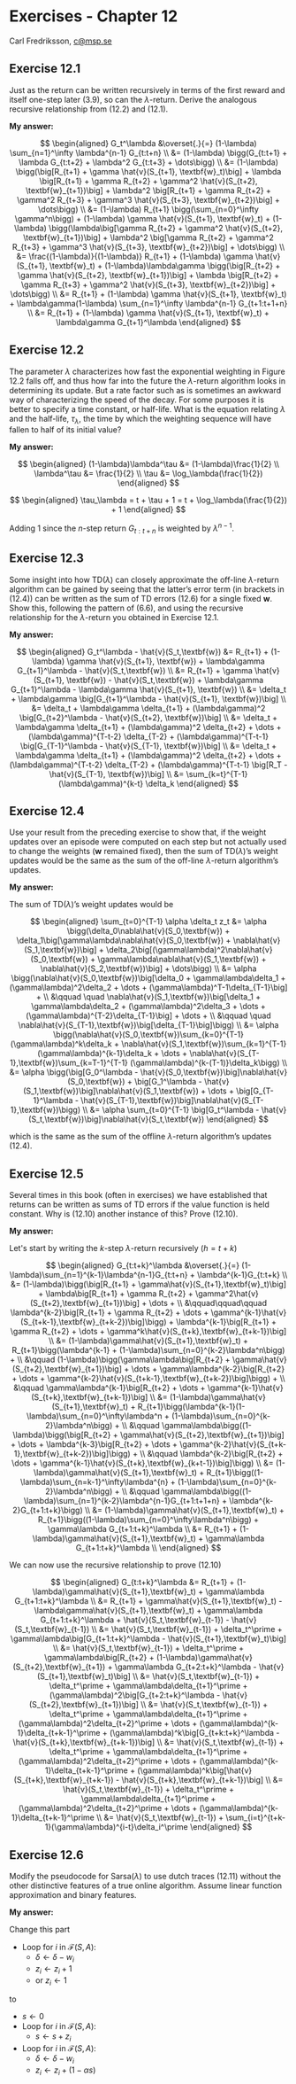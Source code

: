 # Exercises - Chapter 12

Carl Fredriksson, c@msp.se

## Exercise 12.1

Just as the return can be written recursively in terms of the first reward and itself one-step later (3.9), so can the $\lambda$-return. Derive the analogous recursive relationship from (12.2) and (12.1).

**My answer:**

$$
\begin{aligned}
G_t^\lambda &\overset{.}{=} (1-\lambda) \sum_{n=1}^\infty \lambda^{n-1} G_{t:t+n} \\
&= (1-\lambda) \bigg(G_{t:t+1} + \lambda G_{t:t+2} + \lambda^2 G_{t:t+3} + \dots\bigg) \\
&= (1-\lambda) \bigg(\big[R_{t+1} + \gamma \hat{v}(S_{t+1}, \textbf{w}_t)\big] + \lambda \big[R_{t+1} + \gamma R_{t+2} + \gamma^2 \hat{v}(S_{t+2}, \textbf{w}_{t+1})\big] + \lambda^2 \big[R_{t+1} + \gamma R_{t+2} + \gamma^2 R_{t+3} + \gamma^3 \hat{v}(S_{t+3}, \textbf{w}_{t+2})\big] + \dots\bigg) \\
&= (1-\lambda) R_{t+1} \bigg(\sum_{n=0}^\infty \gamma^n\bigg) + (1-\lambda) \gamma \hat{v}(S_{t+1}, \textbf{w}_t) + (1-\lambda) \bigg(\lambda\big[\gamma R_{t+2} + \gamma^2 \hat{v}(S_{t+2}, \textbf{w}_{t+1})\big] + \lambda^2 \big[\gamma R_{t+2} + \gamma^2 R_{t+3} + \gamma^3 \hat{v}(S_{t+3}, \textbf{w}_{t+2})\big] + \dots\bigg) \\
&= \frac{(1-\lambda)}{(1-\lambda)} R_{t+1} + (1-\lambda) \gamma \hat{v}(S_{t+1}, \textbf{w}_t) + (1-\lambda)\lambda\gamma \bigg(\big[R_{t+2} + \gamma \hat{v}(S_{t+2}, \textbf{w}_{t+1})\big] + \lambda \big[R_{t+2} + \gamma R_{t+3} + \gamma^2 \hat{v}(S_{t+3}, \textbf{w}_{t+2})\big] + \dots\bigg) \\
&= R_{t+1} + (1-\lambda) \gamma \hat{v}(S_{t+1}, \textbf{w}_t) + \lambda\gamma(1-\lambda) \sum_{n=1}^\infty \lambda^{n-1} G_{t+1:t+1+n} \\
&= R_{t+1} + (1-\lambda) \gamma \hat{v}(S_{t+1}, \textbf{w}_t) + \lambda\gamma G_{t+1}^\lambda
\end{aligned}
$$

## Exercise 12.2

The parameter $\lambda$ characterizes how fast the exponential weighting in Figure 12.2 falls off, and thus how far into the future the $\lambda$-return algorithm looks in determining its update. But a rate factor such as  is sometimes an awkward way of characterizing the speed of the decay. For some purposes it is better to specify a time constant, or half-life. What is the equation relating $\lambda$ and the half-life, $\tau_\lambda$, the time by which the weighting sequence will have fallen to half of its initial value?

**My answer:**

$$
\begin{aligned}
(1-\lambda)\lambda^\tau &= (1-\lambda)\frac{1}{2} \\
\lambda^\tau &= \frac{1}{2} \\
\tau &= \log_\lambda(\frac{1}{2})
\end{aligned}
$$

$$
\begin{aligned}
\tau_\lambda = t + \tau + 1 = t + \log_\lambda(\frac{1}{2}) + 1
\end{aligned}
$$

Adding 1 since the $n$-step return $G_{t:t+n}$ is weighted by $\lambda^{n-1}$.

## Exercise 12.3

Some insight into how TD($\lambda$) can closely approximate the off-line $\lambda$-return algorithm can be gained by seeing that the latter’s error term (in brackets in (12.4)) can be written as the sum of TD errors (12.6) for a single fixed $\textbf{w}$. Show this, following the pattern of (6.6), and using the recursive relationship for the $\lambda$-return you obtained in Exercise 12.1.

**My answer:**

$$
\begin{aligned}
G_t^\lambda - \hat{v}(S_t,\textbf{w}) &= R_{t+1} + (1-\lambda) \gamma \hat{v}(S_{t+1}, \textbf{w}) + \lambda\gamma G_{t+1}^\lambda - \hat{v}(S_t,\textbf{w}) \\
&= R_{t+1} + \gamma \hat{v}(S_{t+1}, \textbf{w}) - \hat{v}(S_t,\textbf{w}) + \lambda\gamma G_{t+1}^\lambda - \lambda\gamma \hat{v}(S_{t+1}, \textbf{w}) \\
&= \delta_t + \lambda\gamma \big[G_{t+1}^\lambda - \hat{v}(S_{t+1}, \textbf{w})\big] \\
&= \delta_t + \lambda\gamma \delta_{t+1} + (\lambda\gamma)^2 \big[G_{t+2}^\lambda - \hat{v}(S_{t+2}, \textbf{w})\big] \\
&= \delta_t + \lambda\gamma \delta_{t+1} + (\lambda\gamma)^2 \delta_{t+2} + \dots + (\lambda\gamma)^{T-t-2} \delta_{T-2} + (\lambda\gamma)^{T-t-1} \big[G_{T-1}^\lambda - \hat{v}(S_{T-1}, \textbf{w})\big] \\
&= \delta_t + \lambda\gamma \delta_{t+1} + (\lambda\gamma)^2 \delta_{t+2} + \dots + (\lambda\gamma)^{T-t-2} \delta_{T-2} + (\lambda\gamma)^{T-t-1} \big[R_T - \hat{v}(S_{T-1}, \textbf{w})\big] \\
&= \sum_{k=t}^{T-1} (\lambda\gamma)^{k-t} \delta_k
\end{aligned}
$$

## Exercise 12.4

Use your result from the preceding exercise to show that, if the weight updates over an episode were computed on each step but not actually used to change the weights ($\textbf{w}$ remained fixed), then the sum of TD($\lambda$)’s weight updates would be the same as the sum of the off-line $\lambda$-return algorithm’s updates.

**My answer:**

The sum of TD($\lambda$)’s weight updates would be

$$
\begin{aligned}
\sum_{t=0}^{T-1} \alpha \delta_t z_t &= \alpha \bigg(\delta_0\nabla\hat{v}(S_0,\textbf{w}) + \delta_1\big[\gamma\lambda\nabla\hat{v}(S_0,\textbf{w}) + \nabla\hat{v}(S_1,\textbf{w})\big] + \delta_2\big[(\gamma\lambda)^2\nabla\hat{v}(S_0,\textbf{w}) + \gamma\lambda\nabla\hat{v}(S_1,\textbf{w}) + \nabla\hat{v}(S_2,\textbf{w})\big] + \dots\bigg) \\
&= \alpha \bigg(\nabla\hat{v}(S_0,\textbf{w})\big[\delta_0 + \gamma\lambda\delta_1 + (\gamma\lambda)^2\delta_2 + \dots + (\gamma\lambda)^T-1\delta_{T-1}\big] + \\ &\qquad \quad \nabla\hat{v}(S_1,\textbf{w})\big[\delta_1 + \gamma\lambda\delta_2 + (\gamma\lambda)^2\delta_3 + \dots + (\gamma\lambda)^{T-2}\delta_{T-1}\big] + \dots + \\ &\qquad \quad \nabla\hat{v}(S_{T-1},\textbf{w})\big[\delta_{T-1}\big]\bigg) \\
&= \alpha \bigg(\nabla\hat{v}(S_0,\textbf{w})\sum_{k=0}^{T-1} (\gamma\lambda)^k\delta_k + \nabla\hat{v}(S_1,\textbf{w})\sum_{k=1}^{T-1} (\gamma\lambda)^{k-1}\delta_k + \dots + \nabla\hat{v}(S_{T-1},\textbf{w})\sum_{k=T-1}^{T-1} (\gamma\lambda)^{k-(T-1)}\delta_k\bigg) \\
&= \alpha \bigg(\big[G_0^\lambda - \hat{v}(S_0,\textbf{w})\big]\nabla\hat{v}(S_0,\textbf{w}) + \big[G_1^\lambda - \hat{v}(S_1,\textbf{w})\big]\nabla\hat{v}(S_1,\textbf{w}) + \dots + \big[G_{T-1}^\lambda - \hat{v}(S_{T-1},\textbf{w})\big]\nabla\hat{v}(S_{T-1},\textbf{w})\bigg) \\
&= \alpha \sum_{t=0}^{T-1} \big[G_t^\lambda - \hat{v}(S_t,\textbf{w})\big]\nabla\hat{v}(S_t,\textbf{w})
\end{aligned}
$$

which is the same as the sum of the offline $\lambda$-return algorithm’s updates (12.4).

## Exercise 12.5

Several times in this book (often in exercises) we have established that returns can be written as sums of TD errors if the value function is held constant. Why is (12.10) another instance of this? Prove (12.10).

**My answer:**

Let's start by writing the $k$-step $\lambda$-return recursively ($h=t+k$)

$$
\begin{aligned}
G_{t:t+k}^\lambda &\overset{.}{=} (1-\lambda)\sum_{n=1}^{k-1}\lambda^{n-1}G_{t:t+n} + \lambda^{k-1}G_{t:t+k} \\
&= (1-\lambda)\bigg(\big[R_{t+1} + \gamma\hat{v}(S_{t+1},\textbf{w}_t)\big] + \lambda\big[R_{t+1} + \gamma R_{t+2} + \gamma^2\hat{v}(S_{t+2},\textbf{w}_{t+1})\big] + \dots + \\
&\qquad\qquad\qquad \lambda^{k-2}\big[R_{t+1} + \gamma R_{t+2} + \dots + \gamma^{k-1}\hat{v}(S_{t+k-1},\textbf{w}_{t+k-2})\big]\bigg) + \lambda^{k-1}\big[R_{t+1} + \gamma R_{t+2} + \dots + \gamma^k\hat{v}(S_{t+k},\textbf{w}_{t+k-1})\big] \\
&= (1-\lambda)\gamma\hat{v}(S_{t+1},\textbf{w}_t) + R_{t+1}\bigg(\lambda^{k-1} + (1-\lambda)\sum_{n=0}^{k-2}\lambda^n\bigg) + \\
&\qquad (1-\lambda)\bigg(\gamma\lambda\big[R_{t+2} + \gamma\hat{v}(S_{t+2},\textbf{w}_{t+1})\big] + \dots + \gamma\lambda^{k-2}\big[R_{t+2} + \dots + \gamma^{k-2}\hat{v}(S_{t+k-1},\textbf{w}_{t+k-2})\big]\bigg) + \\
&\qquad \gamma\lambda^{k-1}\big[R_{t+2} + \dots + \gamma^{k-1}\hat{v}(S_{t+k},\textbf{w}_{t+k-1})\big] \\
&= (1-\lambda)\gamma\hat{v}(S_{t+1},\textbf{w}_t) + R_{t+1}\bigg(\lambda^{k-1}(1-\lambda)\sum_{n=0}^\infty\lambda^n + (1-\lambda)\sum_{n=0}^{k-2}\lambda^n\bigg) + \\
&\qquad \gamma\lambda\bigg((1-\lambda)\bigg(\big[R_{t+2} + \gamma\hat{v}(S_{t+2},\textbf{w}_{t+1})\big] + \dots + \lambda^{k-3}\big[R_{t+2} + \dots + \gamma^{k-2}\hat{v}(S_{t+k-1},\textbf{w}_{t+k-2})\big]\bigg) + \\
&\qquad \lambda^{k-2}\big[R_{t+2} + \dots + \gamma^{k-1}\hat{v}(S_{t+k},\textbf{w}_{k+t-1})\big]\bigg) \\
&= (1-\lambda)\gamma\hat{v}(S_{t+1},\textbf{w}_t) + R_{t+1}\bigg((1-\lambda)\sum_{n=k-1}^\infty\lambda^{n} + (1-\lambda)\sum_{n=0}^{k-2}\lambda^n\bigg) + \\
&\qquad \gamma\lambda\bigg((1-\lambda)\sum_{n=1}^{k-2}\lambda^{n-1}G_{t+1:t+1+n} + \lambda^{k-2}G_{t+1:t+k}\bigg) \\
&= (1-\lambda)\gamma\hat{v}(S_{t+1},\textbf{w}_t) + R_{t+1}\bigg((1-\lambda)\sum_{n=0}^\infty\lambda^n\bigg) + \gamma\lambda G_{t+1:t+k}^\lambda \\
&= R_{t+1} + (1-\lambda)\gamma\hat{v}(S_{t+1},\textbf{w}_t) + \gamma\lambda G_{t+1:t+k}^\lambda \\
\end{aligned}
$$

We can now use the recursive relationship to prove (12.10)

$$
\begin{aligned}
G_{t:t+k}^\lambda &= R_{t+1} + (1-\lambda)\gamma\hat{v}(S_{t+1},\textbf{w}_t) + \gamma\lambda G_{t+1:t+k}^\lambda \\
&= R_{t+1} + \gamma\hat{v}(S_{t+1},\textbf{w}_t) - \lambda\gamma\hat{v}(S_{t+1},\textbf{w}_t) + \gamma\lambda G_{t+1:t+k}^\lambda + \hat{v}(S_t,\textbf{w}_{t-1}) - \hat{v}(S_t,\textbf{w}_{t-1}) \\
&= \hat{v}(S_t,\textbf{w}_{t-1}) + \delta_t^\prime + \gamma\lambda\big[G_{t+1:t+k}^\lambda - \hat{v}(S_{t+1},\textbf{w}_t)\big] \\
&= \hat{v}(S_t,\textbf{w}_{t-1}) + \delta_t^\prime + \gamma\lambda\big[R_{t+2} + (1-\lambda)\gamma\hat{v}(S_{t+2},\textbf{w}_{t+1}) + \gamma\lambda G_{t+2:t+k}^\lambda - \hat{v}(S_{t+1},\textbf{w}_t)\big] \\
&= \hat{v}(S_t,\textbf{w}_{t-1}) + \delta_t^\prime + \gamma\lambda\delta_{t+1}^\prime + (\gamma\lambda)^2\big[G_{t+2:t+k}^\lambda - \hat{v}(S_{t+2},\textbf{w}_{t+1})\big] \\
&= \hat{v}(S_t,\textbf{w}_{t-1}) + \delta_t^\prime + \gamma\lambda\delta_{t+1}^\prime + (\gamma\lambda)^2\delta_{t+2}^\prime + \dots + (\gamma\lambda)^{k-1}\delta_{t+k-1}^\prime + (\gamma\lambda)^k\big[G_{t+k:t+k}^\lambda - \hat{v}(S_{t+k},\textbf{w}_{t+k-1})\big] \\
&= \hat{v}(S_t,\textbf{w}_{t-1}) + \delta_t^\prime + \gamma\lambda\delta_{t+1}^\prime + (\gamma\lambda)^2\delta_{t+2}^\prime + \dots + (\gamma\lambda)^{k-1}\delta_{t+k-1}^\prime + (\gamma\lambda)^k\big[\hat{v}(S_{t+k},\textbf{w}_{t+k-1}) - \hat{v}(S_{t+k},\textbf{w}_{t+k-1})\big] \\
&= \hat{v}(S_t,\textbf{w}_{t-1}) + \delta_t^\prime + \gamma\lambda\delta_{t+1}^\prime + (\gamma\lambda)^2\delta_{t+2}^\prime + \dots + (\gamma\lambda)^{k-1}\delta_{t+k-1}^\prime \\
&= \hat{v}(S_t,\textbf{w}_{t-1}) + \sum_{i=t}^{t+k-1}(\gamma\lambda)^{i-t}\delta_i^\prime
\end{aligned}
$$

## Exercise 12.6

Modify the pseudocode for Sarsa($\lambda$) to use dutch traces (12.11) without the other distinctive features of a true online algorithm. Assume linear function approximation and binary features.

**My answer:**

Change this part

* Loop for $i$ in $\mathcal{F}(S,A)$:
  * $\delta \leftarrow \delta - w_i$
  * $z_i \leftarrow z_i + 1$
  * or $z_i \leftarrow 1$

to

* $s \leftarrow 0$
* Loop for $i$ in $\mathcal{F}(S,A)$:
  * $s \leftarrow s + z_i$
* Loop for $i$ in $\mathcal{F}(S,A)$:
  * $\delta \leftarrow \delta - w_i$
  * $z_i \leftarrow z_i + (1 - \alpha s)$

